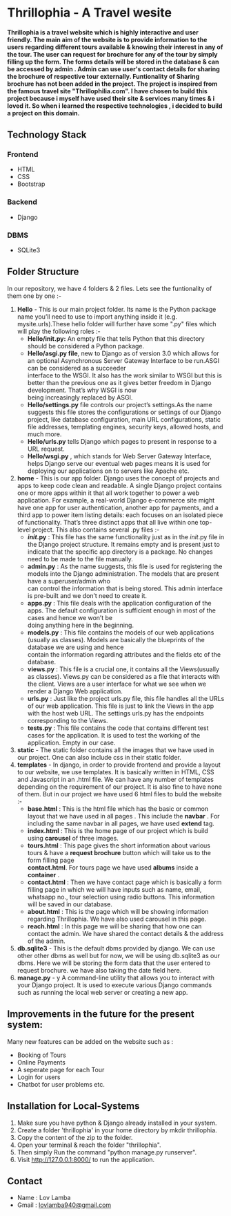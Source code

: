 # Thrillophia - A Travel wesite
<h4>Thrillophia is a travel website which is highly interactive and user friendly. The main aim of the website is to provide information to the users regarding different tours available & knowing their interest in any of the tour. The user can request for brochure for any of the tour by simply filling up the form. The forms details will be stored in the database & can be accessed by admin . Admin can use user's contact details for sharing the brochure of respective tour externally. Funtionality of Sharing brochure has not been added in the project. The project is inspired from the famous travel site "Thrillophilia.com". I have chosen to build this project because i myself have used their site & services many times & i loved it. So when i learned the respective technologies , i decided to build a project on this domain.</h4>

## Technology Stack
### Frontend
* HTML
* CSS
* Bootstrap
### Backend
* Django
### DBMS
* SQLite3

## Folder Structure
In our repository, we have 4 folders & 2 files. Lets see the funtionality of them one by one :-
1. **Hello** - This is our main project folder. Its name is the Python package name you’ll need to use to import anything inside it (e.g. mysite.urls).These hello folder will further have some ".py" files which will play the following roles :-
    * **Hello/__init__.py:** An empty file that tells Python that this directory should be considered a Python package.
    * **Hello/asgi.py file**, new to Django as of version 3.0 which allows for an optional Asynchronous Server Gateway Interface to be run.ASGI can be considered as a succeeder   
    interface to the WSGI. It also has the work similar to WSGI but this is better than the previous one as it gives better freedom in Django development. That’s why WSGI is now   
    being increasingly replaced by ASGI.
    * **Hello/settings.py** file controls our project’s settings.As the name suggests this file stores the configurations or settings of our Django project, like database 
    configuration, main URL configurations, static file addresses, templating engines, security keys, allowed hosts, and much more.
    * **Hello/urls.py** tells Django which pages to present in response to a URL request.
    * **Hello/wsgi.py** , which stands for Web Server Gateway Interface, helps Django serve our eventual web pages means it is used for deploying our applications on to servers       like Apache etc.
2. **home** - This is our app folder. Django uses the concept of projects and apps to keep code clean and readable. A single Django project contains one or more apps within it that all work together to power a web application. For example, a real-world Django e-commerce site might have one app for user authentication, another app for payments, and a third app to power item listing details: each focuses on an isolated piece of functionality. That’s three distinct apps that all live within one top-level project.
This also contains several .py files :-
    * **_init_.py** : This file has the same functionality just as in the _init_.py file in the Django project structure. It remains empty and is present just to indicate that     the specific app directory is a package. No changes need to be made to the file manually.
    * **admin.py** : As the name suggests, this file is used for registering the models into the Django administration. The models that are present have a superuser/admin who   
    can control the information that is being stored. This admin interface is pre-built and we don’t need to create it.
    * **apps.py** : This file deals with the application configuration of the apps. The default configuration is sufficient enough in most of the cases and hence we won’t be   
    doing anything here in the beginning.
    * **models.py** : This file contains the models of our web applications (usually as classes). Models are basically the blueprints of the database we are using and hence    
    contain the information regarding attributes and the fields etc of the database.
    * **views.py** : This file is a crucial one, it contains all the Views(usually as classes). Views.py can be considered as a file that interacts with the client. Views are a     user interface for what we see when we render a Django Web application.
    * **urls.py** : Just like the project urls.py file, this file handles all the URLs of our web application. This file is just to link the Views in the app with the host web     URL. The settings urls.py has the endpoints corresponding to the Views.
    * **tests.py** : This file contains the code that contains different test cases for the application. It is used to test the working of the application. Empty in our case.
3. **static** - The static folder contains all the images that we have used in our project. One can also include css in their static folder.
4. **templates** - In django, in order to provide frontend and provide a layout to our website, we use templates. It is basically written in HTML, CSS and Javascript in an .html file. We can have any number of templates depending on the requirement of our project. It is also fine to have none of them. But in our project we have used 6 html files to buld the website :-
    * **base.html** : This is the html file which has the basic or common layout that we have used in all pages . This include the **navbar** . For including the same navbar in     all pages, we have used **extend** tag.
    * **index.html** : This is the home page of our project which is build using **carousel** of three images.
    * **tours.html** : This page gives the short information about various tours & have a **request brochure** button which will take us to the form filling page           
    **contact.html**. For tours page we have used **albums** inside a **container** .
    * **contact.html** : Then we have contact page which is basically a form filling page in which we will have inputs such as name, email, whatsapp no., tour selection using radio buttons. This information will be saved in our database.
    * **about.html** : This is the page which will be showing information regarding Thrillophia. We have also used carousel in this page.
    * **reach.html** : In this page we will be sharing that how one can contact the admin. We have shared the contact details & the address of the admin.
5. **db.sqlite3** - This is the default dbms provided by django. We can use other other dbms as well but for now, we will be using db.sqlite3 as our dbms. Here we will be storing the form data that the user entered to request brochure. we have also taking the date field here.
6. **manage.py** - y A command-line utility that allows you to interact with your Django project. It is used to execute various Django commands such as running the local web server or creating a new app.

## Improvements in the future for the present system:
Many new features can be added on the website such as :
* Booking of Tours
* Online Payments
* A seperate page for each Tour
* Login for users
* Chatbot for user problems etc.


## Installation for Local-Systems
1. Make sure you have python & Django already installed in your system.
2. Create a folder 'thrillophia' in your home directory by mkdir thrillophia.
3. Copy the content of the zip to the folder.
4. Open your terminal & reach the folder "thrillophia".
5. Then simply Run the command "python manage.py runserver".
6. Visit http://127.0.0.1:8000/ to run the application.

## Contact
* Name : Lov Lamba
* Gmail : lovlamba940@gmail.com
